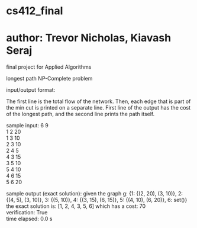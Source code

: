 # cs412_final
# author: Trevor Nicholas, Kiavash Seraj
final project for Applied Algorithms

longest path NP-Complete problem


input/output format:

The first line is the total flow of the network. Then, each edge that is part of the min cut is printed on a separate line. 
First line of the output has the cost of the longest path, and the second line prints the path itself.

sample input:
6 9 \
1 2 20\
1 3 10\
2 3 10\
2 4 5\
4 3 15\
3 5 10\
5 4 10\
4 6 15\
5 6 20

sample output (exact solution):
given the graph g:  {1: {(2, 20), (3, 10)}, 2: {(4, 5), (3, 10)}, 3: {(5, 10)}, 4: {(3, 15), (6, 15)}, 5: {(4, 10), (6, 20)}, 6: set()}\
the exact solution is:  [1, 2, 4, 3, 5, 6]  which has a cost:  70\
verification:  True\
time elapsed:  0.0 s


